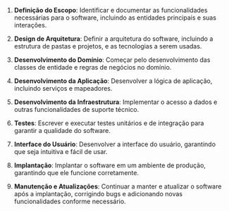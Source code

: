 1. **Definição do Escopo**: Identificar e documentar as funcionalidades necessárias para o software, incluindo as entidades principais e suas interações.

2. **Design de Arquitetura**: Definir a arquitetura do software, incluindo a estrutura de pastas e projetos, e as tecnologias a serem usadas.

3. **Desenvolvimento do Domínio**: Começar pelo desenvolvimento das classes de entidade e regras de negócios no domínio.

4. **Desenvolvimento da Aplicação**: Desenvolver a lógica de aplicação, incluindo serviços e mapeadores.

5. **Desenvolvimento da Infraestrutura**: Implementar o acesso a dados e outras funcionalidades de suporte técnico.

6. **Testes**: Escrever e executar testes unitários e de integração para garantir a qualidade do software.

7. **Interface do Usuário**: Desenvolver a interface do usuário, garantindo que seja intuitiva e fácil de usar.

8. **Implantação**: Implantar o software em um ambiente de produção, garantindo que ele funcione corretamente.

9. **Manutenção e Atualizações**: Continuar a manter e atualizar o software após a implantação, corrigindo bugs e adicionando novas funcionalidades conforme necessário.